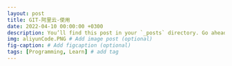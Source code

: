 ```yaml
---
layout: post
title: GIT-阿里云-使用
date: 2022-04-10 00:00:00 +0300
description: You’ll find this post in your `_posts` directory. Go ahead and edit it and re-build the site to see your changes. # Add post description (optional)
img: aliyunCode.PNG # Add image post (optional)
fig-caption: # Add figcaption (optional)
tags: [Programming, Learn] # add tag
---
```

